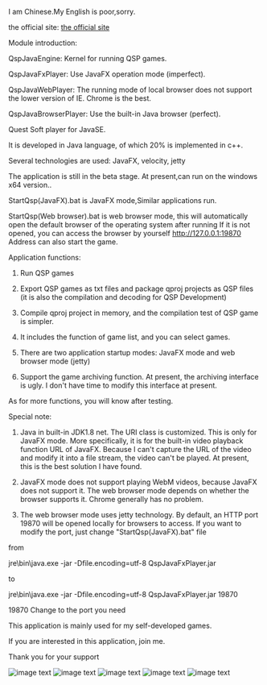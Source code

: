 I am Chinese.My English is poor,sorry.

the official site:  [the official site](https://baijiacms.github.io/)

Module introduction:

QspJavaEngine: Kernel for running QSP games.

QspJavaFxPlayer: Use JavaFX operation mode (imperfect).

QspJavaWebPlayer: The running mode of local browser does not support the lower version of IE. Chrome is the best.

QspJavaBrowserPlayer: Use the built-in Java browser (perfect).



Quest Soft player for JavaSE.

It is developed in Java language, of which 20% is implemented in c++.

Several technologies are used: JavaFX, velocity, jetty

The application is still in the beta stage. At present,can run on the windows x64 version.. 

StartQsp(JavaFX).bat  is JavaFX mode,Similar applications run.


StartQsp(Web browser).bat is web browser mode, this will automatically open the default browser of the operating system after running If it is not opened, you can access the browser by yourself http://127.0.0.1:19870 Address can also start the game.

Application functions:

1. Run QSP games

2. Export QSP games as txt files and package qproj projects as QSP files (it is also the compilation and decoding for QSP Development)

2. Compile qproj project in memory, and the compilation test of QSP game is simpler.

3. It includes the function of game list, and you can select games.

4. There are two application startup modes: JavaFX mode and web browser mode (jetty)

5. Support the game archiving function. At present, the archiving interface is ugly. I don't have time to modify this interface at present.

As for more functions, you will know after testing.


Special note:

1. Java in built-in JDK1.8 net. The URI class is customized. This is only for JavaFX mode. More specifically, it is for the built-in video playback function URL of JavaFX. Because I can't capture the URL of the video and modify it into a file stream, the video can't be played. At present, this is the best solution I have found.

2. JavaFX mode does not support playing WebM videos, because JavaFX does not support it. The web browser mode depends on whether the browser supports it. Chrome generally has no problem.

3. The web browser mode uses jetty technology. By default, an HTTP port 19870 will be opened locally for browsers to access. If you want to modify the port, just change "StartQsp(JavaFX).bat" file

from

jre\bin\java.exe -jar -Dfile.encoding=utf-8 QspJavaFxPlayer.jar

to

jre\bin\java.exe -jar -Dfile.encoding=utf-8 QspJavaFxPlayer.jar 19870   

19870 Change to the port you need


This application is mainly used for my self-developed games. 

If you are interested in this application, join me.

Thank you for your support

![image text](https://github.com/baijiacms/Java-Quest-Soft-player/raw/main/1.png)
![image text](https://github.com/baijiacms/Java-Quest-Soft-player/raw/main/2.png)
![image text](https://github.com/baijiacms/Java-Quest-Soft-player/raw/main/3.png)
![image text](https://github.com/baijiacms/Java-Quest-Soft-player/raw/main/4.png)
![image text](https://github.com/baijiacms/Java-Quest-Soft-player/raw/main/5.png)
